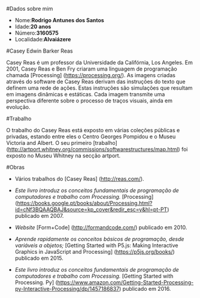 #Dados sobre mim

* Nome:**Rodrigo Antunes dos Santos**
* Idade:**20 anos**
* Número:**3160575**
* Localidade:**Alvaiázere**



#Casey Edwin Barker Reas

Casey Reas é um professor da Universidade da Califórnia, Los Angeles. 
Em 2001, Casey Reas e Ben Fry criaram uma linguagem de programação chamada [Processing] (https://processing.org/).
As imagens criadas através do software de Casey Reas derivam das instruções do texto que definem uma rede de ações. Estas instruções são simulações que resultam em imagens dinâmicas e estáticas. Cada imagem transmite uma perspectiva diferente sobre o processo de traços visuais, ainda em evolução. 

#Trabalho

O trabalho do Casey Reas está exposto em várias coleções públicas e privadas, estando entre eles o Centro Georges Pompidou e o Museu Victoria and Albert.
O seu primeiro [trabalho] (http://artport.whitney.org/commissions/softwarestructures/map.html) foi exposto no Museu Whitney na secção artport.

#Obras

* Vários trabalhos do [Casey Reas] (http://reas.com/).

* _Este livro introduz os conceitos fundamentais de programação de computadores e trabalho com Processing._ [Processing] (https://books.google.pt/books/about/Processing.html?id=cNf3BQAAQBAJ&source=kp_cover&redir_esc=y&hl=pt-PT) publicado em 2007.

* _Website_ [Form+Code] (http://formandcode.com/) publicado em 2010.

* _Aprende rapidamente os conceitos básicos de programação, desde variáveis a objetos;_ [Getting Started with P5.js: Making Interactive Graphics in JavaScript and Processing] (https://p5js.org/books/) publicado em 2015.



* _Este livro introduz os conceitos fundamentais de programação de computadores e trabalho com Processing._ [Getting Started with Processing. Py] (https://www.amazon.com/Getting-Started-Processing-py-Interactive-Processing/dp/1457186837) publicado em 2016.




